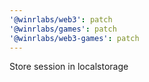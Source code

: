```yaml
---
'@winrlabs/web3': patch
'@winrlabs/games': patch
'@winrlabs/web3-games': patch
---
```


Store session in localstorage
